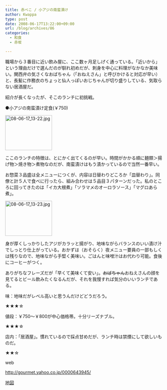 ```yaml
---
title: 赤べこ / 小アジの南蛮漬け
author: Kwappa
type: post
date: 2008-06-17T13:22:00+09:00
url: /blog/archives/86
categories:
  - 和食
  - 赤坂

---
```

職場から３番目に近い飲み屋に、ここ数ヶ月足しげく通っている。「近いから」という理由だけで選んだのが馴れ初めだが、刺身を中心に料理がなかなか美味い。関西弁の気さくなおばちゃん（「おねえさん」と呼びかけると対応が早い）と、長髪に作務衣のちょっと仙人っぽいおじちゃんが切り盛りしている、気取らない居酒屋だ。
  
紹介が長くなったが、そこのランチに初挑戦。
  
●小アジの南蛮漬け定食(￥750)
  
<a href="http://akasakalunch.up.seesaa.net/image/08-06-17_13-22.jpg" target="_blank" rel="noopener noreferrer"><img src="http://akasakalunch.up.seesaa.net/image/08-06-17_13-22-thumbnail2.jpg" border="0" alt="08-06-17_13-22.jpg" width="150" height="112" /></a>
  
ここのランチの特徴は、とにかく出てくるのが早い。時間がかかる順に麺類＞揚げ物＞焼き物＞煮物なのだが、南蛮漬けはもう漬かっているので当然一番早い。
  
お惣菜３品盛は全メニューにつくが、内容は日替わりどころか「皿替わり」。同僚と計５人で食べに行ったら、組み合わせは５品目３パターンだった。私のところに回ってきたのは「イカ大根煮」「ソラマメのオーロラソース」「マグロあら煮」。
  
<a href="http://akasakalunch.up.seesaa.net/image/08-06-17_13-23.jpg" target="_blank" rel="noopener noreferrer"><img src="http://akasakalunch.up.seesaa.net/image/08-06-17_13-23-thumbnail2.jpg" border="0" alt="08-06-17_13-23.jpg" width="150" height="112" /></a>
  
身が厚くしっかりしたアジがカラッと揚がり、地味ながらバランスのいい漬け汁でしっとり仕上がっている。おかずは（おそらく）夜メニュー要員の一部もしくは残りなので、地味ながら手堅く美味い。ごはんと味噌汁はお代わり可能。食後にコーヒーがつく。
  
ありがちなフレーズだが「早くて美味くて安い」。<span style="text-decoration: line-through;">おばちゃん</span>おねえさんの顔を見てるとビール飲みたくなるんだが、それを我慢すれば気分のいいランチである。
  
味：地味だがレベル高いと思うんだけどどうだろう。
  
★★★☆
  
値段：￥750～￥800が中心価格帯。十分リーズナブル。
  
★★★☆
  
店内：「居酒屋」。慣れているので採点甘めだが、ランチ時は禁煙にして欲しいものだ。
  
★★☆
  
web
  
http://gourmet.yahoo.co.jp/0000643945/
  
<a href="http://maps.google.co.jp/maps?q=%E8%B5%A4%E5%9D%826%EF%BC%8D3%EF%BC%8D12&hl=ja&ie=UTF8&z=16&iwloc=addr" target="_blank" rel="noopener noreferrer">地図</a>
